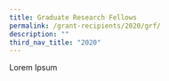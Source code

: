 ```yaml
---
title: Graduate Research Fellows
permalink: /grant-recipients/2020/grf/
description: ""
third_nav_title: "2020"
---
```


Lorem Ipsum